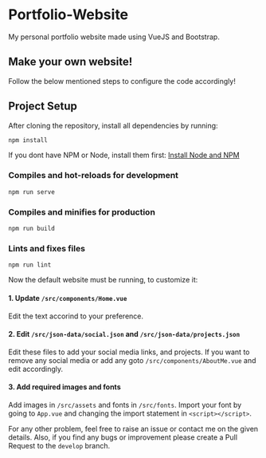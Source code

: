 # Portfolio-Website

My personal portfolio website made using VueJS and Bootstrap.

## Make your own website!

Follow the below mentioned steps to configure the code accordingly!

## Project Setup

After cloning the repository, install all dependencies by running:

```
npm install
```

If you dont have NPM or Node, install them first:
[Install Node and NPM](https://nodejs.org/en/download/package-manager/)

### Compiles and hot-reloads for development

```
npm run serve
```

### Compiles and minifies for production

```
npm run build
```

### Lints and fixes files

```
npm run lint
```

Now the default website must be running, to customize it:

#### 1. Update `/src/components/Home.vue`

Edit the text accorind to your preference.

#### 2. Edit `/src/json-data/social.json` and `/src/json-data/projects.json`

Edit these files to add your social media links, and projects. If you want to remove any social media or add any goto `/src/components/AboutMe.vue` and edit accordingly.

#### 3. Add required images and fonts

Add images in `/src/assets` and fonts in `/src/fonts`. Import your font by going to `App.vue` and changing the import statement in `<script></script>`.

For any other problem, feel free to raise an issue or contact me on the given details. Also, if you find any bugs or improvement please create a Pull Request to the `develop` branch.
